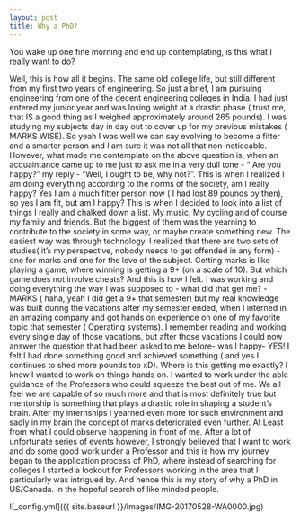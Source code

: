 ```yaml
---
layout: post
title: Why a PhD?
---
```


You wake up one fine morning and end up contemplating, is this what I really want to do?


Well, this is how all it begins. The same old college life, but still different from my first two years of engineering. So just a brief, I am pursuing engineering from one of the decent engineering colleges in India.
 I had just entered my junior year and was losing weight at a drastic phase ( trust me, that IS a good thing as I weighed approximately around 265 pounds). I was studying my subjects day in day out to cover up for my previous mistakes ( MARKS WISE). So yeah I was well we can say evolving to become a fitter and a smarter person and I am sure it was not all that non-noticeable. However, what made me contemplate on the above question is, when an acquaintance came up to me just to ask me in a very dull tone - “ Are you happy?” my reply - “Well, I ought to be, why not?”. This is when I realized I am doing everything according to the norms of the society, am I really happy?  Yes I am a much fitter person now ( I had lost 89 pounds by then), so yes I am fit, but am I happy?
This is when I decided to look into a list of things I really and chalked down a list. My music, My cycling and of course my family and friends. But the biggest of them was the yearning to contribute to the society in some way, or maybe create something new. The easiest way was through technology. I realized that there are two sets of studies( it’s my perspective, nobody needs to get offended in any form) - one for marks and one for the love of the subject. Getting marks is like playing a game, where winning is getting a 9+ (on a scale of 10). But which game does not involve cheats? And this is how I felt. I was working and doing everything the way I was supposed to - what did that get me? -MARKS ( haha, yeah I did get a 9+ that semester) but my real knowledge was built during the vacations after my semester ended, when I interned in an amazing company and got hands on experience on one of my favorite topic that semester ( Operating systems). I remember reading and working every single day of those vacations, but after those vacations I could now answer the question that had been asked to me before- was I happy- YES! I felt I had done something good and achieved something ( and yes I continues to shed more pounds too xD).
Where is this getting me exactly? I knew I wanted to work on things hands on. I wanted to work under the able guidance of the Professors who could squeeze the best out of me. We all feel we are capable of so much more and that is most definitely true but mentorship is something that plays a drastic role in shaping a student’s brain. After my internships I yearned even more for such environment and sadly in my brain the concept of marks deteriorated even further. At Least from what I could observe happening in front of me. 
After a lot of unfortunate series of events however, I strongly believed that I want to work and do some good work under a Professor and this is how my journey began to the application process of PhD, where instead of searching for colleges I started a lookout for Professors working in the area that I particularly was intrigued by. And hence this is my story of why a PhD in US/Canada. In the hopeful search of like minded people.

![_config.yml]({{ site.baseurl }}/Images/IMG-20170528-WA0000.jpg)
